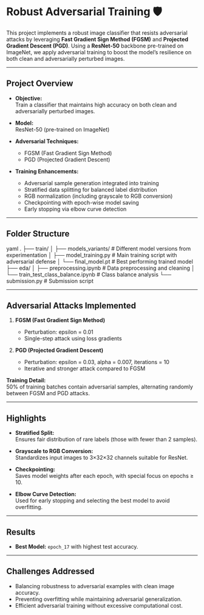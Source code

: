 # Robust Adversarial Training 🛡️

This project implements a robust image classifier that resists adversarial attacks by leveraging **Fast Gradient Sign Method (FGSM)** and **Projected Gradient Descent (PGD)**. Using a **ResNet-50** backbone pre-trained on ImageNet, we apply adversarial training to boost the model’s resilience on both clean and adversarially perturbed images.

---

## Project Overview

- **Objective:**  
  Train a classifier that maintains high accuracy on both clean and adversarially perturbed images.

- **Model:**  
  ResNet-50 (pre-trained on ImageNet)

- **Adversarial Techniques:**  
  - FGSM (Fast Gradient Sign Method)  
  - PGD (Projected Gradient Descent)

- **Training Enhancements:**  
  - Adversarial sample generation integrated into training  
  - Stratified data splitting for balanced label distribution  
  - RGB normalization (including grayscale to RGB conversion)  
  - Checkpointing with epoch-wise model saving  
  - Early stopping via elbow curve detection

---

## Folder Structure
yaml
.
├── train/
│ ├── models_variants/ # Different model versions from experimentation
│ ├── model_training.py # Main training script with adversarial defense
│ └── final_model.pt # Best performing trained model
├── eda/
│ ├── preprocessing.ipynb # Data preprocessing and cleaning
│ └── train_test_class_balance.ipynb # Class balance analysis
└── submission.py # Submission script


---

## Adversarial Attacks Implemented

1. **FGSM (Fast Gradient Sign Method)**  
   - Perturbation: epsilon = 0.01  
   - Single-step attack using loss gradients

2. **PGD (Projected Gradient Descent)**  
   - Perturbation: epsilon = 0.03, alpha = 0.007, iterations = 10  
   - Iterative and stronger attack compared to FGSM

**Training Detail:**  
50% of training batches contain adversarial samples, alternating randomly between FGSM and PGD attacks.

---

## Highlights

- **Stratified Split:**  
  Ensures fair distribution of rare labels (those with fewer than 2 samples).

- **Grayscale to RGB Conversion:**  
  Standardizes input images to 3×32×32 channels suitable for ResNet.

- **Checkpointing:**  
  Saves model weights after each epoch, with special focus on epochs ≥ 10.

- **Elbow Curve Detection:**  
  Used for early stopping and selecting the best model to avoid overfitting.

---

## Results

- **Best Model:** `epoch_17` with highest test accuracy.

---

## Challenges Addressed

- Balancing robustness to adversarial examples with clean image accuracy.
- Preventing overfitting while maintaining adversarial generalization.
- Efficient adversarial training without excessive computational cost.
